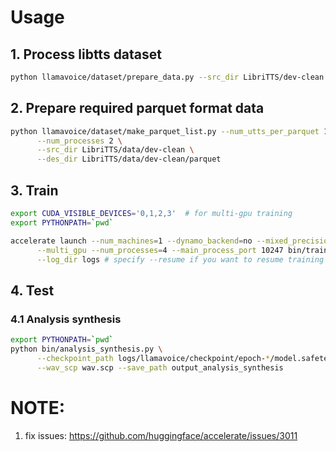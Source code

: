 # Usage

## 1. Process libtts dataset

```bash
python llamavoice/dataset/prepare_data.py --src_dir LibriTTS/dev-clean --des_dir LibriTTS/data/dev-clean
```

## 2. Prepare required parquet format data

```bash
python llamavoice/dataset/make_parquet_list.py --num_utts_per_parquet 10 \
      --num_processes 2 \
      --src_dir LibriTTS/data/dev-clean \
      --des_dir LibriTTS/data/dev-clean/parquet
```

## 3. Train

```bash
export CUDA_VISIBLE_DEVICES='0,1,2,3'  # for multi-gpu training
export PYTHONPATH=`pwd`

accelerate launch --num_machines=1 --dynamo_backend=no --mixed_precision="fp16" \
      --multi_gpu --num_processes=4 --main_process_port 10247 bin/train.py \
      --log_dir logs # specify --resume if you want to resume training
```

## 4. Test

### 4.1 Analysis synthesis

```bash
export PYTHONPATH=`pwd`
python bin/analysis_synthesis.py \
      --checkpoint_path logs/llamavoice/checkpoint/epoch-*/model.safetensors \
      --wav_scp wav.scp --save_path output_analysis_synthesis

```

# NOTE:

1. fix issues: https://github.com/huggingface/accelerate/issues/3011